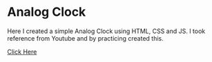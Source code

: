 # Analog Clock

Here I created a simple Analog Clock using HTML, CSS and JS. I took reference from Youtube and by practicing created this.

[Click Here](https://ashis-kumar-m0hapatra.github.io/Analog-Clock/)
